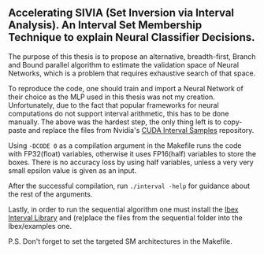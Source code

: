 ## Accelerating SIVIA (Set Inversion via Interval Analysis). An Interval Set Membership Technique to explain Neural Classifier Decisions.

The purpose of this thesis is to propose an alternative, breadth-first, Branch and Bound parallel algorithm to estimate the validation space of Neural Networks, which is a problem that requires exhaustive search of that space.


To reproduce the code, one should train and import a Neural Network of their choice as the MLP used in this thesis was not my creation. Unfortunately, due to the fact that popular frameworks for neural computations do not support interval arithmetic, this has to be done manually.
The above was the hardest step, the only thing left is to copy-paste and replace the files from Nvidia's 
[CUDA Interval Samples](https://github.com/NVIDIA/cuda-samples/tree/master/Samples/2_Concepts_and_Techniques/interval) repository.

Using ```-DCODE 0``` as a compilation argument in the Makefile runs the code with FP32(float) variables, otherwise it uses FP16(half) variables to store the boxes. There is no accuracy loss by using half variables, unless a very very small epsilon value is given as an input.

After the successful compilation, run ```./interval -help``` for guidance about the rest of the arguments.

Lastly, in order to run the sequential algorithm one must install the [Ibex Interval Library](https://github.com/ibex-team/ibex-lib) and (re)place the files from the sequential folder into the Ibex/examples one.


P.S. Don't forget to set the targeted SM architectures in the Makefile.

